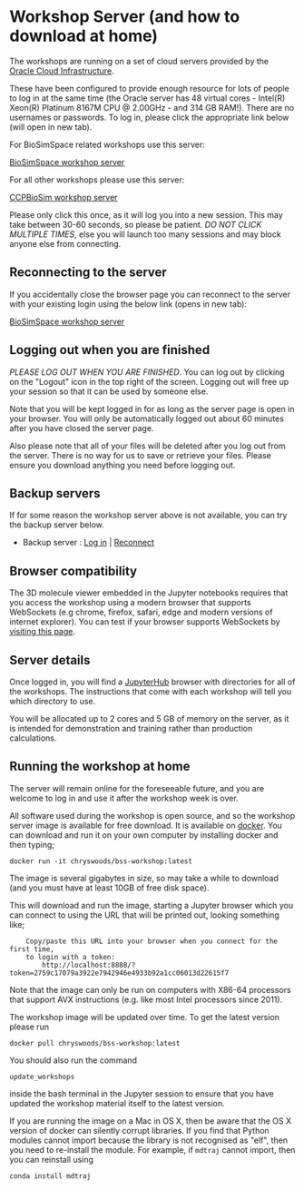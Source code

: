 # Workshop Server (and how to download at home)

The workshops are running on a set of cloud servers provided by the [Oracle Cloud Infrastructure](https://cloud.oracle.com/home).

These have been configured to provide enough resource for lots of people to log in at the same time (the Oracle server has 48 virtual cores - Intel(R) Xeon(R) Platinum 8167M CPU @ 2.00GHz - and 314 GB RAM!). There are no usernames or passwords. To log in, please click the appropriate link below (will open in new tab).

For BioSimSpace related workshops use this server:

<a href="https://notebook.biosimspace.org/hub/tmplogin" target="_blank">BioSimSpace workshop server</a>

For all other workshops please use this server:

<a href="http://132.145.243.165" target="_blank">CCPBioSim workshop server</a>

Please only click this once, as it will log you into a new session. This may take between 30-60 seconds, so please be patient. *DO NOT CLICK MULTIPLE TIMES*, else you will launch too many sessions and may block anyone else from connecting.

## Reconnecting to the server

If you accidentally close the browser page you can reconnect to the server with your existing login using the below link (opens in new tab):

<a href="https://notebook.biosimspace.org" target="_blank">BioSimSpace workshop server</a>



## Logging out when you are finished

*PLEASE LOG OUT WHEN YOU ARE FINISHED*. You can log out by clicking on the "Logout" icon in the top right of the screen. Logging out will free up your session so that it can be used by someone else.

Note that you will be kept logged in for as long as the server page is open in your browser. You will only be automatically logged out about 60 minutes after you have closed the server page. 

Also please note that all of your files will be deleted after you log out from the server. There is no way for us to save or retrieve your files. Please ensure you download anything you need before logging out.

## Backup servers

If for some reason the workshop server above is not available, you can try
the backup server below.

* Backup server : <a href="https://notebook.acquire-aaai.com/hub/tmplogin" target="_blank">Log in</a> | <a href="https://notebook.acquire-aaai.com" target="_blank">Reconnect</a>

## Browser compatibility

The 3D molecule viewer embedded in the Jupyter notebooks requires that you 
access the workshop using a modern browser that supports WebSockets (e.g
chrome, firefox, safari, edge and modern versions of internet explorer).
You can test if your browser supports WebSockets by 
<a href="http://websocketstest.com" target="_blank">visiting this page</a>.

## Server details

Once logged in, you will find a [JupyterHub](https://jupyter.org) browser with directories for all of the workshops. The instructions that come with each workshop will tell you which directory to use.

You will be allocated up to 2 cores and 5 GB of memory on the server, as it is intended for demonstration and training rather than production calculations.

## Running the workshop at home

The server will remain online for the foreseeable future, and you are welcome to log in and use it after the workshop week is over. 

All software used during the workshop is open source, and so the workshop server image is available for free download. It is available on [docker](https://cloud.docker.com/swarm/chryswoods/repository/docker/chryswoods/bss-workshop/general). You can download and run it on your own computer by installing docker and then typing;

```
docker run -it chryswoods/bss-workshop:latest
```

The image is several gigabytes in size, so may take a while to download (and you must have at least 10GB of free disk space).

This will download and run the image, starting a Jupyter browser which you can connect to using the URL that will be printed out, looking something like;

```
    Copy/paste this URL into your browser when you connect for the first time,
    to login with a token:
        http://localhost:8888/?token=2759c17079a3922e7942946e4933b92a1cc06013d22615f7
```

Note that the image can only be run on computers with X86-64 processors that support AVX instructions (e.g. like most Intel processors since 2011).

The workshop image will be updated over time. To get the latest version please run 

```
docker pull chryswoods/bss-workshop:latest
```

You should also run the command 

```
update_workshops
```

inside the bash terminal in the Jupyter session to ensure that you have updated the workshop material itself to the latest version.

If you are running the image on a Mac in OS X, then be aware that the OS X version of docker can silently corrupt libraries. If you find that Python modules cannot import because the library is not recognised as "elf", then you need to re-install the module. For example, if `mdtraj` cannot import, then you can reinstall using

```
conda install mdtraj
```
